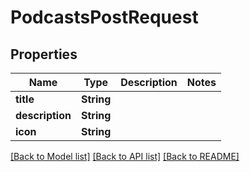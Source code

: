 # PodcastsPostRequest

## Properties

Name | Type | Description | Notes
------------ | ------------- | ------------- | -------------
**title** | **String** |  | 
**description** | **String** |  | 
**icon** | **String** |  | 

[[Back to Model list]](../README.md#documentation-for-models) [[Back to API list]](../README.md#documentation-for-api-endpoints) [[Back to README]](../README.md)


